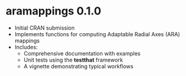 # aramappings 0.1.0

* Initial CRAN submission
* Implements functions for computing Adaptable Radial Axes (ARA) mappings
* Includes:
  - Comprehensive documentation with examples
  - Unit tests using the **testthat** framework
  - A vignette demonstrating typical workflows
  
